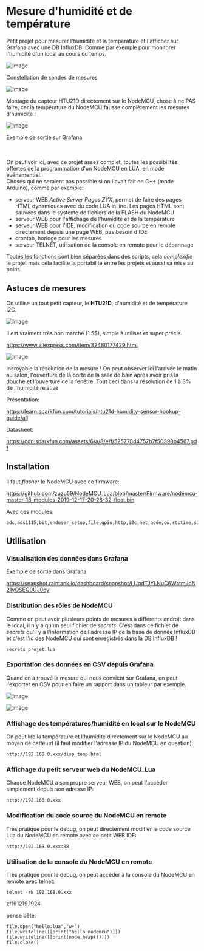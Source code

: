 # Mesure d'humidité et de température

Petit projet pour mesurer l'humidité et la température et l'afficher sur Grafana avec une DB InfluxDB. Comme par exemple pour monitorer l'humidité d'un local au cours du temps.

![Image](https://raw.githubusercontent.com/zuzu59/NodeMCU_Lua/master/Mesures/humidity/bolo/img/Constellation_sondes_mesures.jpg)

Constellation de sondes de mesures

![Image](https://raw.githubusercontent.com/zuzu59/NodeMCU_Lua/master/Mesures/humidity/bolo/img/htu21d_on_NodeMCU.jpg)

Montage du capteur HTU21D directement sur le NodeMCU, chose à ne PAS faire, car la température du NodeMCU fausse complètement les mesures d'humidité !

![Image](https://raw.githubusercontent.com/zuzu59/NodeMCU_Lua/master/Mesures/humidity/bolo/img/exemple_de_mesures_1.png)

Exemple de sortie sur Grafana


<br><br>
On peut voir ici, avec ce projet assez complet, toutes les possibilités offertes de la programmation d'un NodeMCU en LUA, en mode événementiel. <br>
Choses qui ne seraient pas possible si on l'avait fait en C++ (mode Arduino), comme par exemple:

* serveur WEB *Active Server Pages ZYX*, permet de faire des pages HTML dynamiques avec du code LUA in line. Les pages HTML sont sauvées dans le système de fichiers de la FLASH du NodeMCU
* serveur WEB pour l'affichage de l'humidité et de la température
* serveur WEB pour l'IDE, modification du code source en remote directement depuis une page WEB, pas besoin d'IDE
* crontab, horloge pour les mesures
* serveur TELNET, utilisation de la console en remote pour le dépannage

Toutes les fonctions sont bien séparées dans des scripts, cela *complexifie* le projet mais cela facilite la portabilité entre les projets et aussi sa mise au point.


## Astuces de mesures

On utilise un tout petit capteur, le **HTU21D**, d'humidité et de température I2C.

![Image](https://raw.githubusercontent.com/zuzu59/NodeMCU_Lua/master/Mesures/humidity/bolo/img/HTU21D.jpg)

Il est vraiment très bon marché (1.5$), simple à utiliser et super précis.

https://www.aliexpress.com/item/32480177429.html

![Image](https://raw.githubusercontent.com/zuzu59/NodeMCU_Lua/master/Mesures/humidity/bolo/img/super_definition_capteur_htu21d.jpg)

Incroyable la résolution de la mesure ! On peut observer ici l'arrivée le matin au salon, l'ouverture de la porte de la salle de bain après avoir pris la douche et l'ouverture de la fenêtre. Tout ceci dans la résolution de 1 à 3% de l'humidité relative

Présentation:

https://learn.sparkfun.com/tutorials/htu21d-humidity-sensor-hookup-guide/all

Datasheet:

https://cdn.sparkfun.com/assets/6/a/8/e/f/525778d4757b7f50398b4567.pdf


## Installation

Il faut *flasher* le NodeMCU avec ce firmware:

https://github.com/zuzu59/NodeMCU_Lua/blob/master/Firmware/nodemcu-master-18-modules-2019-12-17-20-28-32-float.bin

Avec ces modules:
```
adc,ads1115,bit,enduser_setup,file,gpio,http,i2c,net,node,ow,rtctime,si7021,sntp,spi,tmr,uart,wifi
 ```

## Utilisation

### Visualisation des données dans Grafana

Exemple de sortie dans Grafana

https://snapshot.raintank.io/dashboard/snapshot/LUqdTJYLNuC6WatmJoN21yQSEQ0UJ0oy


### Distribution des rôles de NodeMCU

Comme on peut avoir plusieurs points de mesures à différents endroit dans le local, il n'y a qu'un seul fichier de *secrets*. C'est dans ce fichier de *secrets* qu'il y a l'information de l'adresse IP de la base de donnée InfluxDB et c'est l'id des NodeMCU qui sont enregistrés dans la DB InfluxDB !<br>

```
secrets_projet.lua
```


### Exportation des données en CSV depuis Grafana

Quand on a trouvé la mesure qui nous convient sur Grafana, on peut l'exporter en CSV pour en faire un rapport dans un tableur par exemple.

![Image](https://raw.githubusercontent.com/zuzu59/NodeMCU_Lua/master/Mesures/humidity/bolo/img/exportation_data_csv.png)

![Image](https://raw.githubusercontent.com/zuzu59/NodeMCU_Lua/master/Mesures/humidity/bolo/img/coisir_series_as_columns.png)


### Affichage des températures/humidité en local sur le NodeMCU

On peut lire la température et l'humidité directement sur le NodeMCU au moyen de cette url (il faut modifier l'adresse IP du NodeMCU en question):

```
http://192.168.0.xxx/disp_temp.html
```


### Affichage du petit serveur web du NodeMCU_Lua

Chaque NodeMCU a son propre serveur WEB, on peut l'accéder simplement depuis son adresse IP:

```
http://192.168.0.xxx
```


### Modification du code source du NodeMCU en remote

Très pratique pour le debug, on peut directement modifier le code source Lua du NodeMCU en remote avec ce petit WEB IDE:

```
http://192.168.0.xxx:88
```


### Utilisation de la console du NodeMCU en remote

Très pratique pour le debug, on peut accéder à la console du NodeMCU en remote avec telnet:

```
telnet -rN 192.168.0.xxx
```



zf191219.1924


pense bête:

```
file.open("hello.lua","w+")
file.writeline([[print("hello nodemcu")]])
file.writeline([[print(node.heap())]])
file.close()
```
